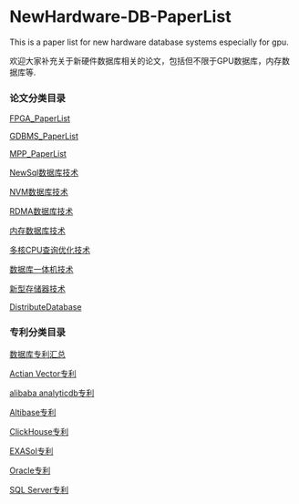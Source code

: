# NewHardware-DB-PaperList
This is a paper list for new hardware database systems especially for gpu.

欢迎大家补充关于新硬件数据库相关的论文，包括但不限于GPU数据库，内存数据库等.

### 论文分类目录

[FPGA_PaperList][fpga]

[GDBMS_PaperList][gdbms]

[MPP_PaperList][mpp&distribute]

[NewSql数据库技术][newsql]

[NVM数据库技术][nvm]

[RDMA数据库技术][rdma]

[内存数据库技术][inMem]

[多核CPU查询优化技术][multCpu]

[数据库一体机技术][allInOne]

[新型存储器技术][newStorage]

[DistributeDatabase][distribute]

[distribute]:https://github.com/CSLiuPeng/NewHardware_DBMS_PaperList/blob/master/Paper/DistributeDatabase.md
[fpga]:https://github.com/CSLiuPeng/NewHardware_DBMS_PaperList/blob/master/Paper/FPGA_PaperList.md
[gdbms]:https://github.com/CSLiuPeng/NewHardware_DBMS_PaperList/blob/master/Paper/GDBMS_PaperList.md
[mpp&distribute]:https://github.com/CSLiuPeng/NewHardware_DBMS_PaperList/blob/master/Paper/MPP_PaperList.md
[newsql]:https://github.com/CSLiuPeng/NewHardware_DBMS_PaperList/blob/master/Paper/NewSQL%E6%95%B0%E6%8D%AE%E5%BA%93%E6%8A%80%E6%9C%AF.md
[nvm]:https://github.com/CSLiuPeng/NewHardware_DBMS_PaperList/blob/master/Paper/NVM%E6%95%B0%E6%8D%AE%E5%BA%93%E6%8A%80%E6%9C%AF.md
[rdma]:https://github.com/CSLiuPeng/NewHardware_DBMS_PaperList/blob/master/Paper/RDMA%E7%9B%B8%E5%85%B3%E6%95%B0%E6%8D%AE%E5%BA%93%E4%BC%98%E5%8C%96%E6%8A%80%E6%9C%AF.md
[inMem]:https://github.com/CSLiuPeng/NewHardware_DBMS_PaperList/blob/master/Paper/%E5%86%85%E5%AD%98%E6%95%B0%E6%8D%AE%E5%BA%93%E6%8A%80%E6%9C%AF.md
[multCpu]:https://github.com/CSLiuPeng/NewHardware_DBMS_PaperList/blob/master/Paper/%E5%A4%9A%E6%A0%B8CPU%E6%9F%A5%E8%AF%A2%E4%BC%98%E5%8C%96%E6%8A%80%E6%9C%AF.md
[allInOne]:https://github.com/CSLiuPeng/NewHardware_DBMS_PaperList/blob/master/Paper/%E6%95%B0%E6%8D%AE%E5%BA%93%E4%B8%80%E4%BD%93%E6%9C%BA%E6%8A%80%E6%9C%AF.md
[newStorage]:https://github.com/CSLiuPeng/NewHardware_DBMS_PaperList/blob/master/Paper/%E6%96%B0%E5%9E%8B%E5%AD%98%E5%82%A8%E5%99%A8%E6%8A%80%E6%9C%AF.md


### 专利分类目录

[数据库专利汇总][dbpat]

[Actian Vector专利][actVec]

[alibaba analyticdb专利][alibaba]

[Altibase专利][alt]

[ClickHouse专利][clickhouse]

[EXASol专利][exasol]

[Oracle专利][oracle]

[SQL Server专利][sqlserver]


[dbpat]:https://github.com/CSLiuPeng/NewHardware_DBMS_PaperList/blob/master/Patent/%E6%95%B0%E6%8D%AE%E5%BA%93%E4%B8%93%E5%88%A9%E6%B1%87%E6%80%BB%EF%BC%88%E6%8C%89%E6%8A%80%E6%9C%AF%E5%88%86%E7%B1%BB%EF%BC%89.md
[actVec]:https://github.com/CSLiuPeng/NewHardware_DBMS_PaperList/blob/master/Patent/Actian%20Vector%E4%B8%93%E5%88%A9.md
[alibaba]:https://github.com/CSLiuPeng/NewHardware_DBMS_PaperList/blob/master/Patent/alibaba%20analyticdb%E4%B8%93%E5%88%A9.md
[alt]:https://github.com/CSLiuPeng/NewHardware_DBMS_PaperList/blob/master/Patent/Altibase%E4%B8%93%E5%88%A9.md
[clickhouse]:https://github.com/CSLiuPeng/NewHardware_DBMS_PaperList/blob/master/Patent/ClickHouse%20%E5%8D%8E%E4%B8%BA%E4%B8%93%E5%88%A9.md
[exasol]:https://github.com/CSLiuPeng/NewHardware_DBMS_PaperList/blob/master/Patent/EXASol%20%E4%B8%93%E5%88%A9.md
[oracle]:https://github.com/CSLiuPeng/NewHardware_DBMS_PaperList/blob/master/Patent/Oracle%20%E4%B8%93%E5%88%A9.md
[sqlserver]:https://github.com/CSLiuPeng/NewHardware_DBMS_PaperList/blob/master/Patent/SQL%20Server%E4%B8%93%E5%88%A9.md
